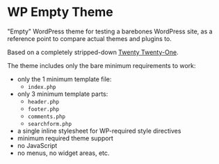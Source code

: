 # WP Empty Theme

"Empty" WordPress theme for testing a barebones WordPress site, as a reference point to compare actual themes and plugins to.

Based on a completely stripped-down [Twenty Twenty-One](https://wordpress.org/themes/twentytwentyone/).

The theme includes only the bare minimum requirements to work:
* only the 1 minimum template file:
    * `index.php`
* only 3 minimum template parts:
    * `header.php`
    * `footer.php`
    * `comments.php`
    * `searchform.php`
* a single inline stylesheet for WP-required style directives
* minimum required theme support
* no JavaScript
* no menus, no widget areas, etc.
